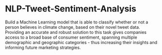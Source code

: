 # NLP-Tweet-Sentiment-Analysis
Build a Machine Learning model that is able to classify whether or not a person believes in climate change, based on their novel tweet data.
Providing an accurate and robust solution to this task gives companies access to a broad base of consumer sentiment, spanning multiple demographic and geographic categories - thus increasing their insights and informing future marketing strategies.

